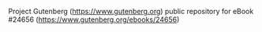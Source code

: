 Project Gutenberg (https://www.gutenberg.org) public repository for eBook #24656 (https://www.gutenberg.org/ebooks/24656)
